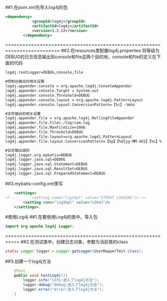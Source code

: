 ##1.在pom.xml先导入log4j的包
```xml
<dependency>
            <groupId>log4j</groupId>
            <artifactId>log4j</artifactId>
            <version>1.2.12</version>
        </dependency>
```
    
=========================================================================
##2.在resources里配置log4j.properties
将等级为DEBUG的日志信息输出到console和file这两个目的地，console和file的定义在下面的代码
```xml
log4j.rootLogger=DEBUG,console,file

#控制台输出的相关设置
log4j.appender.console = org.apache.log4j.ConsoleAppender
log4j.appender.console.Target = System.out
log4j.appender.console.Threshold=DEBUG
log4j.appender.console.layout = org.apache.log4j.PatternLayout
log4j.appender.console.layout.ConversionPattern=【%c】-%m%n

#文件输出的相关设置
log4j.appender.file = org.apache.log4j.RollingFileAppender
log4j.appender.file.File=./log/com.log
log4j.appender.file.MaxFileSize=10mb
log4j.appender.file.Threshold=DEBUG
log4j.appender.file.layout=org.apache.log4j.PatternLayout
log4j.appender.file.layout.ConversionPattern=【%p】【%d{yy-MM-dd}】【%c】%m%n

#日志输出级别
log4j.logger.org.mybatis=DEBUG
log4j.logger.java.sql=DEBUG
log4j.logger.java.sql.Statement=DEBUG
log4j.logger.java.sql.ResultSet=DEBUG
log4j.logger.java.sql.PreparedStatement=DEBUG


```

##3.mybatis-config.xml里写
```xml
    <settings>
<!--        <setting name="logImpl" value="STDOUT_LOGGING"/>-->
        <setting name="logImpl" value="LOG4J"/>
    </settings>
```

#使用Log4j
##1.在要使用Log4j的类中，导入包 
```java
import org.apache.log4j.Logger;
```

===========================================================
##2.在测试类中，创建日志对象，参数为当前类的class
```java
static Logger logger = Logger.getLogger(UserMapperTest.class);
```

##3.创建一个log4j方法
```java
    @Test
    public void testLog4j(){
        logger.info("info:进入了log4j方法");
        logger.debug("debug:进入了log4j方法");
        logger.error("error:进入了log4j方法");
    }
```

